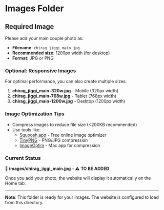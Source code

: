 # Images Folder

## Required Image

Please add your main couple photo as:
- **Filename**: `chirag_jiggi_main.jpg`
- **Recommended size**: 1200px width (for desktop)
- **Format**: JPG or PNG

### Optional: Responsive Images

For optimal performance, you can also create multiple sizes:

1. **chirag_jiggi_main-320w.jpg** - Mobile (320px width)
2. **chirag_jiggi_main-768w.jpg** - Tablet (768px width)
3. **chirag_jiggi_main-1200w.jpg** - Desktop (1200px width)

### Image Optimization Tips

- Compress images to reduce file size (<200KB recommended)
- Use tools like:
  - [Squoosh.app](https://squoosh.app/) - Free online image optimizer
  - [TinyPNG](https://tinypng.com/) - PNG/JPG compression
  - [ImageOptim](https://imageoptim.com/) - Mac app for compression

### Current Status

📁 **images/chirag_jiggi_main.jpg** - ⚠️ **TO BE ADDED**

Once you add your photo, the website will display it automatically on the Home tab.

---

**Note**: This folder is ready for your images. The website is configured to load from this directory.
